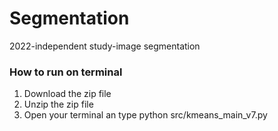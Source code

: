 # Segmentation
2022-independent study-image segmentation

### How to run on terminal

1. Download the zip file
2. Unzip the zip file
3. Open your terminal an type
        python src/kmeans_main_v7.py
